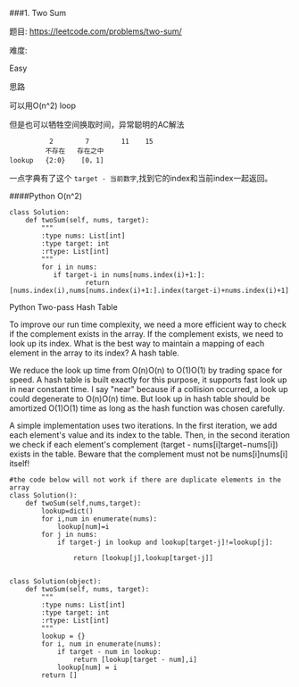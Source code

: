 ###1. Two Sum

题目:
<https://leetcode.com/problems/two-sum/>


难度:

Easy


思路

可以用O(n^2) loop

但是也可以牺牲空间换取时间，异常聪明的AC解法

```
          2        7        11    15
         不存在   存在之中
lookup   {2:0}    [0，1]
```

一点字典有了这个 `target - 当前数字`,找到它的index和当前index一起返回。

####Python O(n^2)

```
class Solution:
    def twoSum(self, nums, target):
        """
        :type nums: List[int]
        :type target: int
        :rtype: List[int]
        """
        for i in nums:
           if target-i in nums[nums.index(i)+1:]:
                   return [nums.index(i),nums[nums.index(i)+1:].index(target-i)+nums.index(i)+1]
```

Python Two-pass Hash Table

To improve our run time complexity, we need a more efficient way to check if the complement exists in the array. If the complement exists, we need to look up its index. What is the best way to maintain a mapping of each element in the array to its index? A hash table.

We reduce the look up time from O(n)O(n) to O(1)O(1) by trading space for speed. A hash table is built exactly for this purpose, it supports fast look up in near constant time. I say "near" because if a collision occurred, a look up could degenerate to O(n)O(n) time. But look up in hash table should be amortized O(1)O(1) time as long as the hash function was chosen carefully.

A simple implementation uses two iterations. In the first iteration, we add each element's value and its index to the table. Then, in the second iteration we check if each element's complement (target - nums[i]target−nums[i]) exists in the table. Beware that the complement must not be nums[i]nums[i] itself!
```
#the code below will not work if there are duplicate elements in the array 
class Solution():
    def twoSum(self,nums,target):
        lookup=dict()
        for i,num in enumerate(nums):
            lookup[num]=i
        for j in nums:
            if target-j in lookup and lookup[target-j]!=lookup[j]:
                
                return [lookup[j],lookup[target-j]]
        
```

```
class Solution(object):
    def twoSum(self, nums, target):
        """
        :type nums: List[int]
        :type target: int
        :rtype: List[int]
        """
        lookup = {}
        for i, num in enumerate(nums):
            if target - num in lookup:
                return [lookup[target - num],i]
            lookup[num] = i
        return []
```


